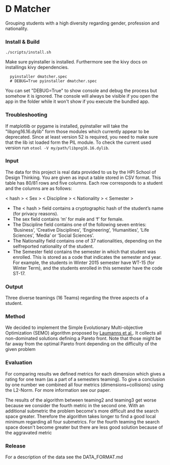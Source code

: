 # D Matcher

Grouping students with a high diversity regarding gender, profession and nationality.

### Install & Build

```
./scripts/install.sh
```

Make sure pyinstaller is installed. Furthermore see the kivy docs on installings kivy dependencies.

```
  pyinstaller dmatcher.spec
  # DEBUG=True pyinstaller dmatcher.spec
```

You can set "DEBUG=True" to show console and debug the process but somehow it is ignored. The console will always be visible if you open the app in the folder while it won't show if you execute the bundled app.

### Troubleshooting

If matplotlib or pygame is installed, pyinstaller will take the "libpng16.16.dylib" form those modules which currently appear to be deprecated. Since at least version 52 is required, you need to make sure that the lib ist loaded form the PIL module. To check the current used version run `otool -V my/path/libpng16.16.dylib`.

### Input

The data for this project is real data provided to us by the HPI School of Design Thinking. You are given as input a table stored in CSV format. This table has 80/81 rows and five columns. Each row corresponds
to a student and the columns are as follows:

< hash > < Sex > < Discipline > < Nationality > < Semester >

- The < hash > field contains a cryptographic hash of the student’s name (for privacy reasons).
- The sex field contains ‘m’ for male and ‘f’ for female.
- The Discipline field contains one of the following seven entries:
  ‘Business’, ‘Creative Disciplines’, ‘Engineering’, ‘Humanities’, ‘Life Sciences’, ‘Media’ or ‘Social Sciences’.
- The Nationality field contains one of 37 nationalities, depending on the selfreported nationality of the student.
- The Semester field contains the semester in which that student was enrolled. This is stored as a code that indicates the semester and year. For example, the students in Winter 2015 semester have WT-15 (for Winter Term), and the students enrolled in this semester have the code ST-17.

### Output

Three diverse teamings (16 Teams) regarding the three aspects of a student.

### Method

We decided to implement the Simple Evolutionary Multi-objective Optimization (SEMO) algorithm proposed by [Laumanns et al.][0]. It collects all non-dominated solutions defining a Pareto front. Note that those might be far away from the optimal Pareto front depending on the difficulty of the given problem

[0]: http://repository.ias.ac.in/83516/1/20-a.pdf

### Evaluation

For comparing results we defined metrics for each dimension which gives a rating for one team (as a part of a semesters teaming). To give a conclusion by one number we combined all four metrics (dimensions+collisions) using the L2-Norm. For more information see our paper.

The results of the algorithm between teaming2 and teaming3 get worse because we consider the fourth metric in the second one. With an additional submetric the problem become's more difficult and the search space greater. Therefore the algorithm takes longer to find a good local minimum regarding all four submetrics.
For the fourth teaming the search space doesn't become greater but there are less good solution because of the aggravated metric

### Release

For a description of the data see the DATA_FORMAT.md
